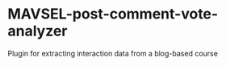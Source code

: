MAVSEL-post-comment-vote-analyzer
=================================

Plugin for extracting interaction data from a blog-based course
